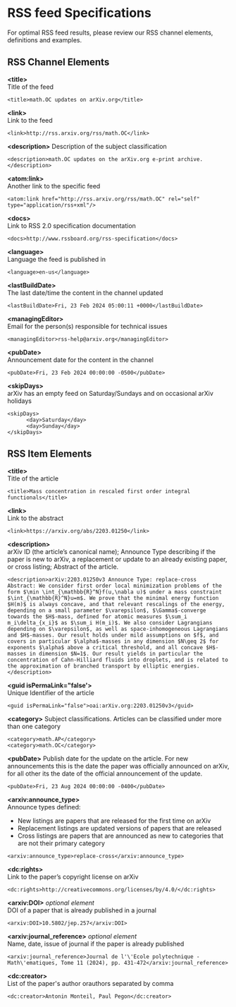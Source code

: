# RSS feed Specifications

For optimal RSS feed results, please review our RSS channel elements, definitions and examples. 

## RSS Channel Elements

**&lt;title&gt;**  
Title of the feed  
```
<title>math.OC updates on arXiv.org</title>
```

**&lt;link&gt;**  
Link to the feed  
```
<link>http://rss.arxiv.org/rss/math.OC</link>
```

**&lt;description&gt;** 
Description of the subject classification  
```
<description>math.OC updates on the arXiv.org e-print archive.</description>
```

**&lt;atom:link&gt;**  
Another link to the specific feed
```
<atom:link href="http://rss.arxiv.org/rss/math.OC" rel="self" type="application/rss+xml"/>
```

**&lt;docs&gt;**  
Link to RSS 2.0 specification documentation
```
<docs>http://www.rssboard.org/rss-specification</docs>
```

**&lt;language&gt;**  
Language the feed is published in
```
<language>en-us</language>
```

**&lt;lastBuildDate&gt;**  
The last date/time the content in the channel updated
```
<lastBuildDate>Fri, 23 Feb 2024 05:00:11 +0000</lastBuildDate>
```

**&lt;managingEditor&gt;**  
Email for the person(s) responsible for technical issues
```
<managingEditor>rss-help@arxiv.org</managingEditor>
```

**&lt;pubDate&gt;**  
Announcement date for the content in the channel
```
<pubDate>Fri, 23 Feb 2024 00:00:00 -0500</pubDate>
```

**&lt;skipDays&gt;**   
arXiv has an empty feed on Saturday/Sundays and on occasional arXiv holidays  
```
<skipDays>  
      <day>Saturday</day>  
      <day>Sunday</day>  
</skipDays>
```
## RSS Item Elements  

**&lt;title&gt;**  
Title of the article
```
<title>Mass concentration in rescaled first order integral functionals</title>
```

**&lt;link&gt;**  
Link to the abstract
```
<link>https://arxiv.org/abs/2203.01250</link>
```

**&lt;description&gt;**  
arXiv ID (the article’s canonical name); Announce Type describing if the paper is new to arXiv, a replacement or update to an already existing paper, or cross listing; Abstract of the article.  
```
<description>arXiv:2203.01250v3 Announce Type: replace-cross 
Abstract: We consider first order local minimization problems of the form $\min \int_{\mathbb{R}^N}f(u,\nabla u)$ under a mass constraint $\int_{\mathbb{R}^N}u=m$. We prove that the minimal energy function $H(m)$ is always concave, and that relevant rescalings of the energy, depending on a small parameter $\varepsilon$, $\Gamma$-converge towards the $H$-mass, defined for atomic measures $\sum_i m_i\delta_{x_i}$ as $\sum_i H(m_i)$. We also consider Lagrangians depending on $\varepsilon$, as well as space-inhomogeneous Lagrangians and $H$-masses. Our result holds under mild assumptions on $f$, and covers in particular $\alpha$-masses in any dimension $N\geq 2$ for exponents $\alpha$ above a critical threshold, and all concave $H$-masses in dimension $N=1$. Our result yields in particular the concentration of Cahn-Hilliard fluids into droplets, and is related to the approximation of branched transport by elliptic energies.</description>
```

**&lt;guid isPermaLink="false'&gt;**  
Unique Identifier of the article  
```
<guid isPermaLink="false">oai:arXiv.org:2203.01250v3</guid>
```

**&lt;category&gt;**
Subject classifications. Articles can be classified under more than one category  
```
<category>math.AP</category>  
<category>math.OC</category>
```

**&lt;pubDate&gt;**
Publish date for the update on the article. For new announcements this is the date the paper was officially announced on arXiv, for all other its the date of the official announcement of the update.  
```
<pubDate>Fri, 23 Aug 2024 00:00:00 -0400</pubDate>
```

**&lt;arxiv:announce_type&gt;**  
Announce types defined: 

*  New listings are papers that are released for the first time on arXiv   
*  Replacement listings are updated versions of papers that are released  
*  Cross listings are papers that are announced as new to categories that are not their primary category
```
<arxiv:announce_type>replace-cross</arxiv:announce_type>
```

**&lt;dc:rights&gt;**  
Link to the paper’s copyright license on arXiv  
```
<dc:rights>http://creativecommons.org/licenses/by/4.0/</dc:rights>
```

**&lt;arxiv:DOI&gt;** *optional element*  
DOI of a paper that is already published in a journal  
```
<arxiv:DOI>10.5802/jep.257</arxiv:DOI>
```  

**&lt;arxiv:journal_reference&gt;** *optional element*  
Name, date, issue of journal if the paper is already published  
```
<arxiv:journal_reference>Journal de l'\'Ecole polytechnique - Math\'ematiques, Tome 11 (2024), pp. 431-472</arxiv:journal_reference>
```

**&lt;dc:creator&gt;**  
List of the paper's author orauthors separated by comma  
```
<dc:creator>Antonin Monteil, Paul Pegon</dc:creator>
```



